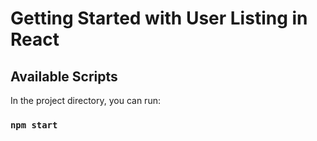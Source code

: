 # Getting Started with User Listing in React

## Available Scripts

In the project directory, you can run:

### `npm start`
